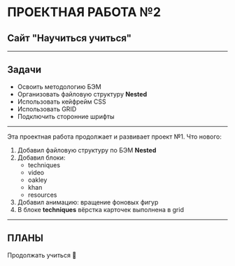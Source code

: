 # ПРОЕКТНАЯ РАБОТА №2
## Сайт "Научиться учиться"
------
## Задачи

- Освоить методологию БЭМ
- Организовать файловую структуру **Nested**
- Использовать кейфрейм CSS
- Использовать GRID
- Подключить сторонние шрифты

------

Эта проектная работа продолжает и развивает проект №1. Что нового:

1. Добавил файловую структуру по БЭМ **Nested**
2. Добавил блоки:
    * techniques
    * video
    * oakley
    * khan
    * resources
3. Добавил анимацию: вращение фоновых фигур
4. В блоке **techniques** вёрстка карточек выполнена в grid

------

## ПЛАНЫ

Продолжать учиться 🤖
